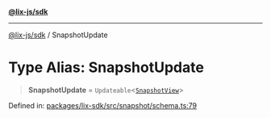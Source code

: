 [**@lix-js/sdk**](../README.md)

***

[@lix-js/sdk](../README.md) / SnapshotUpdate

# Type Alias: SnapshotUpdate

> **SnapshotUpdate** = `Updateable`\<[`SnapshotView`](SnapshotView.md)\>

Defined in: [packages/lix-sdk/src/snapshot/schema.ts:79](https://github.com/opral/monorepo/blob/fb8153a2c5d4710eaaabf056fe653be88060a185/packages/lix-sdk/src/snapshot/schema.ts#L79)
